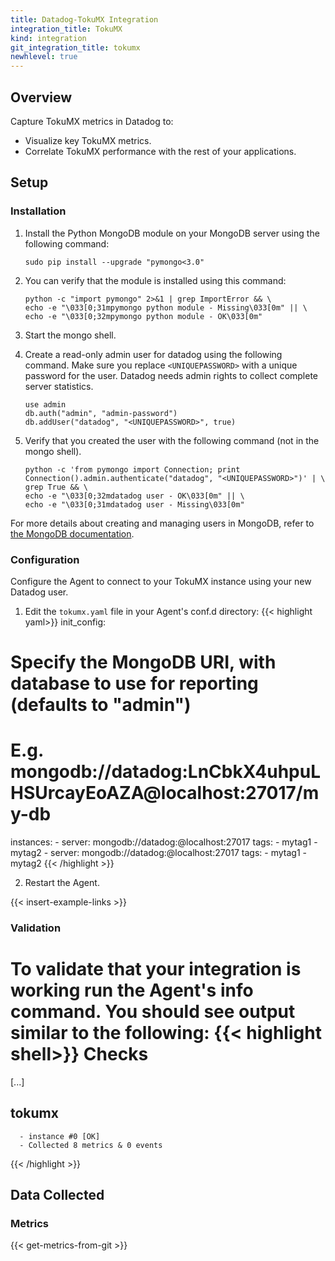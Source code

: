 ```yaml
---
title: Datadog-TokuMX Integration
integration_title: TokuMX
kind: integration
git_integration_title: tokumx
newhlevel: true
---
```


## Overview

Capture TokuMX metrics in Datadog to:

* Visualize key TokuMX metrics.
* Correlate TokuMX performance with the rest of your applications.

## Setup
### Installation

1.  Install the Python MongoDB module on your MongoDB server using the following command:

        sudo pip install --upgrade "pymongo<3.0"


2.  You can verify that the module is installed using this command:

        python -c "import pymongo" 2>&1 | grep ImportError && \
        echo -e "\033[0;31mpymongo python module - Missing\033[0m" || \
        echo -e "\033[0;32mpymongo python module - OK\033[0m"


3.  Start the mongo shell.
4.  Create a read-only admin user for datadog using the following command. Make sure you replace ```<UNIQUEPASSWORD>``` with a unique password for the user. Datadog needs admin rights to collect complete server statistics.

        use admin
        db.auth("admin", "admin-password")
        db.addUser("datadog", "<UNIQUEPASSWORD>", true)

5.  Verify that you created the user with the following command (not in the mongo shell).

        python -c 'from pymongo import Connection; print Connection().admin.authenticate("datadog", "<UNIQUEPASSWORD>")' | \
        grep True && \
        echo -e "\033[0;32mdatadog user - OK\033[0m" || \
        echo -e "\033[0;31mdatadog user - Missing\033[0m"

For more details about creating and managing users in MongoDB, refer to [the MongoDB documentation](http://www.mongodb.org/display/DOCS/Security+and+Authentication).

### Configuration

Configure the Agent to connect to your TokuMX instance using your new Datadog user.

1.  Edit the `tokumx.yaml` file in your Agent's conf.d directory:
{{< highlight yaml>}}
init_config:

# Specify the MongoDB URI, with database to use for reporting (defaults to "admin")
# E.g. mongodb://datadog:LnCbkX4uhpuLHSUrcayEoAZA@localhost:27017/my-db
instances:
      -   server: mongodb://datadog:<UNIQUEPASSWORD>@localhost:27017
          tags:
              - mytag1
              - mytag2
      -   server: mongodb://datadog:<UNIQUEPASSWORD>@localhost:27017
          tags:
              - mytag1
              - mytag2
{{< /highlight >}}

2.  Restart the Agent.

{{< insert-example-links >}}

### Validation

To validate that your integration is working run the Agent's info command. You should see output similar to the following:
{{< highlight shell>}}
Checks
======

  [...]

  tokumx
  ------
      - instance #0 [OK]
      - Collected 8 metrics & 0 events
{{< /highlight >}}

## Data Collected
### Metrics

{{< get-metrics-from-git >}}

